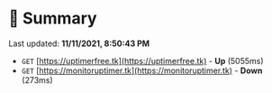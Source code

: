 # 📖 Summary
Last updated: **11/11/2021, 8:50:43 PM**

- `GET` [https://uptimerfree.tk](https://uptimerfree.tk) - **Up** (5055ms)
- `GET` [https://monitoruptimer.tk](https://monitoruptimer.tk) - **Down** (273ms)
